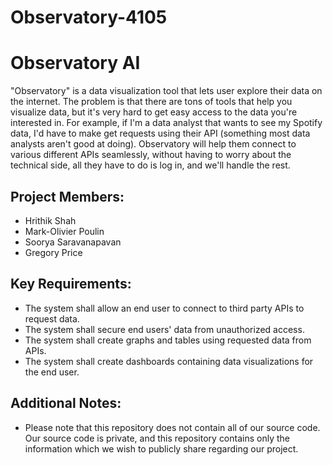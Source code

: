 # Observatory-4105

# Observatory AI

"Observatory" is a data visualization tool that lets user explore their data on the internet. The problem is that there are tons of tools that help you visualize data, but it's very hard to get easy access to the data you're interested in. For example, if I'm a data analyst that wants to see my Spotify data, I'd have to make get requests using their API (something most data analysts aren't good at doing). Observatory will help them connect to various different APIs seamlessly, without having to worry about the technical side, all they have to do is log in, and we'll handle the rest.

## Project Members:
 * Hrithik Shah
 * Mark-Olivier Poulin
 * Soorya Saravanapavan
 * Gregory Price

## Key Requirements:
* The system shall allow an end user to connect to third party APIs to request data.
* The system shall secure end users' data from unauthorized access.
* The system shall create graphs and tables using requested data from APIs.
* The system shall create dashboards containing data visualizations for the end user.

## Additional Notes:
- Please note that this repository does not contain all of our source code. Our source code is private, and this repository contains only the information which we wish to publicly share regarding our project.

